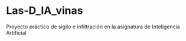 # Las-D_IA_vinas
Proyecto práctico de sigilo e infiltración en la asignatura de Inteligencia Artificial
